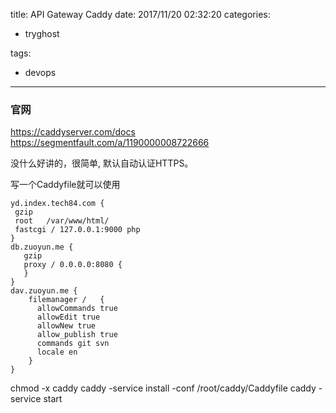 title: API Gateway Caddy
date: 2017/11/20 02:32:20
categories:
 - tryghost

tags:
 - devops 



---

### 官网
https://caddyserver.com/docs
https://segmentfault.com/a/1190000008722666

没什么好讲的，很简单, 默认自动认证HTTPS。

写一个Caddyfile就可以使用
```language-bash
yd.index.tech84.com {
 gzip
 root   /var/www/html/
 fastcgi / 127.0.0.1:9000 php
}
db.zuoyun.me {
   gzip
   proxy / 0.0.0.0:8080 {
   }
}
dav.zuoyun.me {
    filemanager /   {
      allowCommands true
      allowEdit true
      allowNew true
      allow_publish true
      commands git svn
      locale en
    }
}
```
chmod -x caddy
caddy -service install  -conf /root/caddy/Caddyfile
caddy -service start
 




